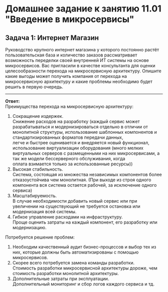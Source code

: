 # Домашнее задание к занятию 11.01 "Введение в микросервисы"

## Задача 1: Интернет Магазин

Руководство крупного интернет магазина у которого постоянно растёт пользовательская база и количество заказов рассматривает возможность переделки своей внутренней ИТ системы на основе микросервисов. Вас пригласили в качестве 
консультанта для оценки целесообразности перехода на микросервисную архитектуру.
Опишите какие выгоды может получить компания от перехода на микросервисную архитектуру и какие проблемы необходимо будет решить в первую очередь.

---

   **Ответ:**   
   Преимущества перехода на микросервисную архитектуру:   
   1. Сокращение издержек.   
      Снижение расходов на разработку (каждый сервис может разрабатываться и модернизироваться отдельно в отличии от монолитной структуры, использование шаблонных компонентов и стандартизированных форматов передачи данных,   
      легче и быстрее оценивается и внедряется новый функционал, использование виртуализации оборудования (много мелких виртуальных серверов с размещенными на них микросервисами,  а так же модели бессерверного обслуживания, когда     
      оплата взимается только за использованные ресурсы))   
   2. Высокая стабильность.   
      Система, состоящая из множества независимых компонентов более отказоустойчива чем монолитная. (При выходе из строя одного компонента вся система остается рабочей, за исключение одного сервиса)   
   3. Масштабируемость.   
      В случае необходимости добавить новый сервис или при увеличении на существующий не требуется остановка или модернизация всей системы.   
   4. Гибкое управление расходами на инфраструктуру.   
      Проще оценить затраты на каждый компонент, его разработку или модернизацию.   
   
   Потребуется решение проблем:   
   1. Необходим качественный аудит бизнес-процессов и выбор тех из них, которые должны быть автоматизированы с помощью микросервисов.   
   2. Скорее всего потребуется замена команды разработки.   
      Стоимость разработки микросервисной архитектуры дороже, чем стоимость разработки монолитной архитектуры.   
   3. Дополнительные затраты при эксплуатации.   
      Дополнительный мониторинг и сбор логов каждого сервиса и тд.   
